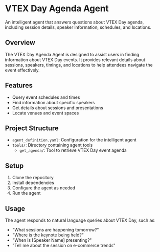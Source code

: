 # VTEX Day Agenda Agent

An intelligent agent that answers questions about VTEX Day agenda, including session details, speaker information, schedules, and locations.

## Overview

The VTEX Day Agenda Agent is designed to assist users in finding information about VTEX Day events. It provides relevant details about sessions, speakers, timings, and locations to help attendees navigate the event effectively.

## Features

- Query event schedules and times
- Find information about specific speakers
- Get details about sessions and presentations
- Locate venues and event spaces

## Project Structure

- `agent_definition.yaml`: Configuration for the intelligent agent
- `tools/`: Directory containing agent tools
  - `get_agenda/`: Tool to retrieve VTEX Day event agenda

## Setup

1. Clone the repository
2. Install dependencies
3. Configure the agent as needed
4. Run the agent

## Usage

The agent responds to natural language queries about VTEX Day, such as:

- "What sessions are happening tomorrow?"
- "Where is the keynote being held?"
- "When is [Speaker Name] presenting?"
- "Tell me about the session on e-commerce trends" 